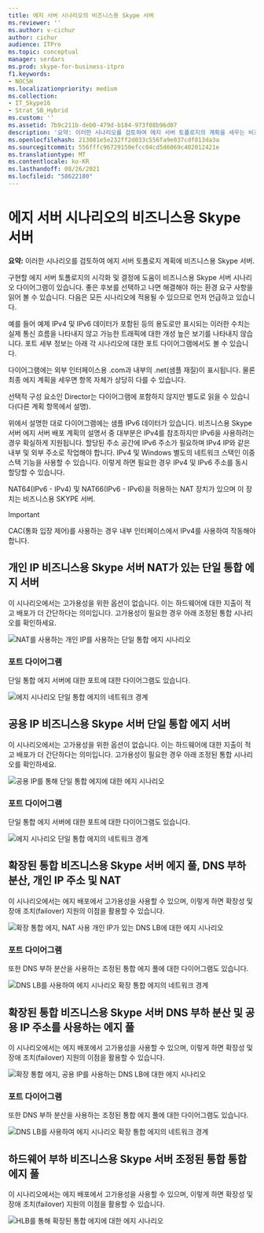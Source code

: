 ```yaml
---
title: 에지 서버 시나리오의 비즈니스용 Skype 서버
ms.reviewer: ''
ms.author: v-cichur
author: cichur
audience: ITPro
ms.topic: conceptual
manager: serdars
ms.prod: skype-for-business-itpro
f1.keywords:
- NOCSH
ms.localizationpriority: medium
ms.collection:
- IT_Skype16
- Strat_SB_Hybrid
ms.custom: ''
ms.assetid: 7b9c211b-deb0-479d-b184-973f08b96d07
description: '요약: 이러한 시나리오를 검토하여 에지 서버 토폴로지의 계획을 세우는 비즈니스용 Skype 서버.'
ms.openlocfilehash: 213081e5e232ff2d033c556fa9e037cdf813da3a
ms.sourcegitcommit: 556fffc96729150efcc04cd5d6069c402012421e
ms.translationtype: MT
ms.contentlocale: ko-KR
ms.lasthandoff: 08/26/2021
ms.locfileid: "58622180"
---
```

# <a name="edge-server-scenarios-in-skype-for-business-server"></a>에지 서버 시나리오의 비즈니스용 Skype 서버
 
**요약:** 이러한 시나리오를 검토하여 에지 서버 토폴로지 계획에 비즈니스용 Skype 서버.
  
구현할 에지 서버 토폴로지의 시각화 및 결정에 도움이 비즈니스용 Skype 서버 시나리오 다이어그램이 있습니다. 좋은 후보를 선택하고 나면 해결해야 하는 환경 요구 사항을 읽어 볼 수 있습니다. 다음은 모든 시나리오에 적용될 수 있으므로 먼저 언급하고 있습니다.
  
예를 들어 예제 IPv4 및 IPv6 데이터가 포함된 등의 용도로만 표시되는 이러한 수치는 실제 통신 흐름을 나타내지 않고 가능한 트래픽에 대한 개성 높은 보기를 나타내지 않습니다. 포트 세부 정보는 아래 각 시나리오에 대한 포트 다이어그램에서도 볼 수 있습니다.
  
다이어그램에는 외부 인터페이스용 .com과 내부의 .net(샘플 재질)이 표시됩니다. 물론 최종 에지 계획을 세우면 항목 자체가 상당히 다를 수 있습니다.
  
선택적 구성 요소인 Director는 다이어그램에 포함하지 않지만 별도로 읽을 수 있습니다(다른 계획 항목에서 설명).
  
위에서 설명한 대로 다이어그램에는 샘플 IPv6 데이터가 있습니다. 비즈니스용 Skype 서버 에지 [](edge-server-deployments.md) 서버 배포 계획의 설명서 중 대부분은 IPv4를 참조하지만 IPv6을 사용하려는 경우 확실하게 지원됩니다. 할당된 주소 공간에 IPv6 주소가 필요하며 IPv4 IP와 같은 내부 및 외부 주소로 작업해야 합니다. IPv4 및 Windows 별도의 네트워크 스택인 이중 스택 기능을 사용할 수 있습니다. 이렇게 하면 필요한 경우 IPv4 및 IPv6 주소를 동시 할당할 수 있습니다.
  
NAT64(IPv6 - IPv4) 및 NAT66(IPv6 - IPv6)을 허용하는 NAT 장치가 있으며 이 장치는 비즈니스용 SKYPE 서버.
  
> [!IMPORTANT]
> CAC(통화 입장 제어)를 사용하는 경우 내부 인터페이스에서 IPv4를 사용하여 작동해야 합니다. 
  
## <a name="single-consolidated-skype-for-business-server-edge-server-with-private-ip-addresses-and-nat"></a>개인 IP 비즈니스용 Skype 서버 NAT가 있는 단일 통합 에지 서버

이 시나리오에서는 고가용성을 위한 옵션이 없습니다. 이는 하드웨어에 대한 지출이 적고 배포가 더 간단하다는 의미입니다. 고가용성이 필요한 경우 아래 조정된 통합 시나리오를 확인하세요.
  
![NAT를 사용하는 개인 IP를 사용하는 단일 통합 에지 시나리오](../../media/Plan_LyncServer_Edge_Scenario_SingleConsolidatedEdgePrivateIP.jpg)
  
### <a name="port-diagram"></a>포트 다이어그램

단일 통합 에지 서버에 대한 포트에 대한 다이어그램도 있습니다.
  
![에지 시나리오 단일 통합 에지의 네트워크 경계](../../media/Plan_LyncServer_Edge_NetPerimeter_SingleConsolidatedEdge.jpg)
  
## <a name="single-consolidated-skype-for-business-server-edge-server-with-public-ip-addresses"></a>공용 IP 비즈니스용 Skype 서버 단일 통합 에지 서버

이 시나리오에서는 고가용성을 위한 옵션이 없습니다. 이는 하드웨어에 대한 지출이 적고 배포가 더 간단하다는 의미입니다. 고가용성이 필요한 경우 아래 조정된 통합 시나리오를 확인하세요.
  
![공용 IP를 통해 단일 통합 에지에 대한 에지 시나리오](../../media/Plan_LyncServer_Edge_Scenario_SingleConsolidatedEdgePublicIP.jpg)
  
### <a name="port-diagram"></a>포트 다이어그램

단일 통합 에지 서버에 대한 포트에 대한 다이어그램도 있습니다.
  
![에지 시나리오 단일 통합 에지의 네트워크 경계](../../media/Plan_LyncServer_Edge_NetPerimeter_SingleConsolidatedEdge.jpg)
  
## <a name="scaled-consolidated-skype-for-business-server-edge-pool-with-dns-load-balancing-and-private-ip-addresses-and-nat"></a>확장된 통합 비즈니스용 Skype 서버 에지 풀, DNS 부하 분산, 개인 IP 주소 및 NAT

이 시나리오에서는 에지 배포에서 고가용성을 사용할 수 있으며, 이렇게 하면 확장성 및 장애 조치(failover) 지원의 이점을 활용할 수 있습니다.
  
![확장 통합 에지, NAT 사용 개인 IP가 있는 DNS LB에 대한 에지 시나리오](../../media/Plan_LyncServer_Edge_Scenario_ScaledConsolidatedEdgeDNSLBPrivateIP.jpg)
  
### <a name="port-diagram"></a>포트 다이어그램

또한 DNS 부하 분산을 사용하는 조정된 통합 에지 풀에 대한 다이어그램도 있습니다.
  
![DNS LB를 사용하여 에지 시나리오 확장 통합 에지의 네트워크 경계](../../media/Plan_LyncServer_Edge_NetPerimeter_ScaledConsolidatedEdgeDNSLB.jpg)
  
## <a name="scaled-consolidated-skype-for-business-server-edge-pool-with-dns-load-balancing-and-public-ip-addresses"></a>확장된 통합 비즈니스용 Skype 서버 DNS 부하 분산 및 공용 IP 주소를 사용하는 에지 풀

이 시나리오에서는 에지 배포에서 고가용성을 사용할 수 있으며, 이렇게 하면 확장성 및 장애 조치(failover) 지원의 이점을 활용할 수 있습니다.
  
![확장 통합 에지, 공용 IP를 사용하는 DNS LB에 대한 에지 시나리오](../../media/Plan_LyncServer_Edge_Scenario_ScaledConsolidatedEdgeDNSLBPublicIP.jpg)
  
### <a name="port-diagram"></a>포트 다이어그램

또한 DNS 부하 분산을 사용하는 조정된 통합 에지 풀에 대한 다이어그램도 있습니다.
  
![DNS LB를 사용하여 에지 시나리오 확장 통합 에지의 네트워크 경계](../../media/Plan_LyncServer_Edge_NetPerimeter_ScaledConsolidatedEdgeDNSLB.jpg)
  
## <a name="scaled-consolidated-skype-for-business-server-edge-pool-with-hardware-load-balancing"></a>하드웨어 부하 비즈니스용 Skype 서버 조정된 통합 통합 에지 풀

이 시나리오에서는 에지 배포에서 고가용성을 사용할 수 있으며, 이렇게 하면 확장성 및 장애 조치(failover) 지원의 이점을 활용할 수 있습니다.
  
![HLB를 통해 확장된 통합 에지에 대한 에지 시나리오](../../media/Plan_LyncServer_Edge_Scenario_ScaledConsolidatedEdgeHLB.jpg)
 
